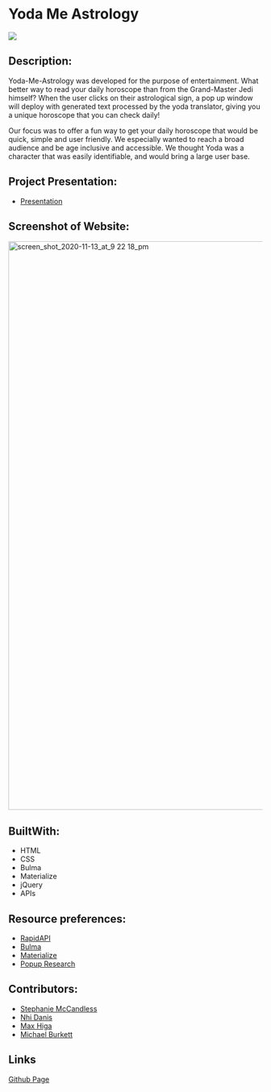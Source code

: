# Yoda Me Astrology
<img src="https://img.shields.io/badge/LICENSE-mit-green"/>

## Description:

Yoda-Me-Astrology was developed for the purpose of entertainment. What better way to read your daily horoscope than from the Grand-Master Jedi himself? When the user clicks on their astrological sign, a pop up window will deploy with generated text processed by the yoda translator, giving you a unique horoscope that you can check daily!

Our focus was to offer a fun way to get your daily horoscope that would be quick, simple and user friendly. We especially wanted to reach a broad audience and be age inclusive and accessible. We thought Yoda was a character that was easily identifiable, and would bring a large user base.

## Project Presentation:
* [Presentation](https://docs.google.com/presentation/d/1ZBkreorxnVGgSbucgns-47vkGchvur9heMYg7zuL1OE/edit?ts=5faf70d1#slide=id.gaafa7bf09e_2_764)

## Screenshot of Website:
<img width="1128" alt="screen_shot_2020-11-13_at_9 22 18_pm" src="https://user-images.githubusercontent.com/69176601/99157653-f85c7900-266e-11eb-88f1-b274afbb42d8.png">


## BuiltWith:

* HTML
* CSS
* Bulma
* Materialize
* jQuery
*  APIs

## Resource preferences:
* [RapidAPI](https://rapidapi.com/)
* [Bulma](https://bulma.io/)
* [Materialize](https://materializecss.com/)
* [Popup Research](https://html-online.com/articles/simple-popup-box/)

## Contributors:
* [Stephanie McCandless](https://github.com/stephimarie )
* [Nhi Danis](https://github.com/NhiDanis)
* [Max Higa](https://github.com/maxx-808)
* [Michael Burkett](https://github.com/cadeburkett)

## Links
[Github Page](https://nhidanis.github.io/Yoda_me_astrology/)

